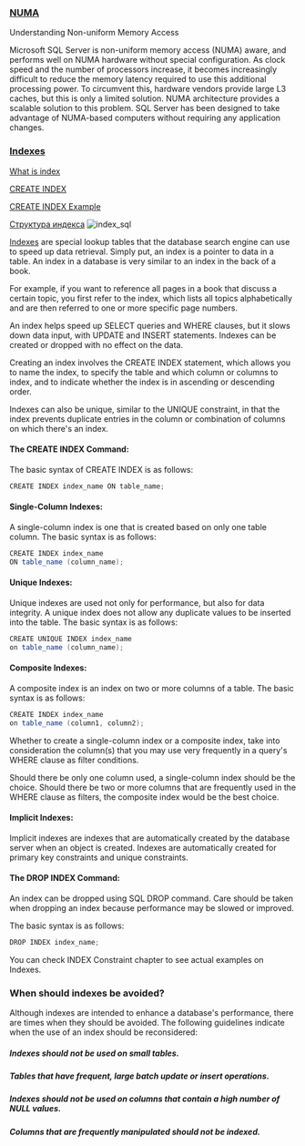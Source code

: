 ### [NUMA](https://technet.microsoft.com/en-us/library/ms178144(v=sql.105).aspx)
Understanding Non-uniform Memory Access

Microsoft SQL Server is non-uniform memory access (NUMA) aware, and performs well on NUMA hardware without special configuration. As clock speed and the number of processors increase, it becomes increasingly difficult to reduce the memory latency required to use this additional processing power. To circumvent this, hardware vendors provide large L3 caches, but this is only a limited solution. NUMA architecture provides a scalable solution to this problem. SQL Server has been designed to take advantage of NUMA-based computers without requiring any application changes.


### [Indexes](https://www.tutorialspoint.com/sql/sql-indexes.htm)

[What is index](https://ru.wikipedia.org/wiki/%D0%98%D0%BD%D0%B4%D0%B5%D0%BA%D1%81_(%D0%B1%D0%B0%D0%B7%D1%8B_%D0%B4%D0%B0%D0%BD%D0%BD%D1%8B%D1%85))

[CREATE INDEX](https://msdn.microsoft.com/ru-ru/library/ms188783.aspx)

[CREATE INDEX Example](https://www.w3schools.com/sql/sql_create_index.asp)

[Структура индекса](https://habrahabr.ru/post/247373/)
![index_sql](https://cloud.githubusercontent.com/assets/25159667/25070935/9d458562-22bb-11e7-9a65-6f09dd6f190c.JPG)

[Indexes](https://www.tutorialspoint.com/sql/sql-indexes.htm) are special lookup tables that the database search engine can use to speed up data retrieval. Simply put, an index is a pointer to data in a table. An index in a database is very similar to an index in the back of a book.

For example, if you want to reference all pages in a book that discuss a certain topic, you first refer to the index, which lists all topics alphabetically and are then referred to one or more specific page numbers.

An index helps speed up SELECT queries and WHERE clauses, but it slows down data input, with UPDATE and INSERT statements. Indexes can be created or dropped with no effect on the data.

Creating an index involves the CREATE INDEX statement, which allows you to name the index, to specify the table and which column or columns to index, and to indicate whether the index is in ascending or descending order.

Indexes can also be unique, similar to the UNIQUE constraint, in that the index prevents duplicate entries in the column or combination of columns on which there's an index.

#### The CREATE INDEX Command:
The basic syntax of CREATE INDEX is as follows:
```C#
CREATE INDEX index_name ON table_name;
```
#### Single-Column Indexes:
A single-column index is one that is created based on only one table column. The basic syntax is as follows:
```C#
CREATE INDEX index_name
ON table_name (column_name);
```
#### Unique Indexes:
Unique indexes are used not only for performance, but also for data integrity. A unique index does not allow any duplicate values to be inserted into the table. The basic syntax is as follows:
```C#
CREATE UNIQUE INDEX index_name
on table_name (column_name);
```
#### Composite Indexes:
A composite index is an index on two or more columns of a table. The basic syntax is as follows:
```C#
CREATE INDEX index_name
on table_name (column1, column2);
```
Whether to create a single-column index or a composite index, take into consideration the column(s) that you may use very frequently in a query's WHERE clause as filter conditions.

Should there be only one column used, a single-column index should be the choice. Should there be two or more columns that are frequently used in the WHERE clause as filters, the composite index would be the best choice.

#### Implicit Indexes:
Implicit indexes are indexes that are automatically created by the database server when an object is created. Indexes are automatically created for primary key constraints and unique constraints.

#### The DROP INDEX Command:
An index can be dropped using SQL DROP command. Care should be taken when dropping an index because performance may be slowed or improved.

The basic syntax is as follows:
```C#
DROP INDEX index_name;
```
You can check INDEX Constraint chapter to see actual examples on Indexes.

### When should indexes be avoided?
Although indexes are intended to enhance a database's performance, there are times when they should be avoided. The following guidelines indicate when the use of an index should be reconsidered:

##### Indexes should not be used on small tables.

##### Tables that have frequent, large batch update or insert operations.

##### Indexes should not be used on columns that contain a high number of NULL values.

##### Columns that are frequently manipulated should not be indexed.

